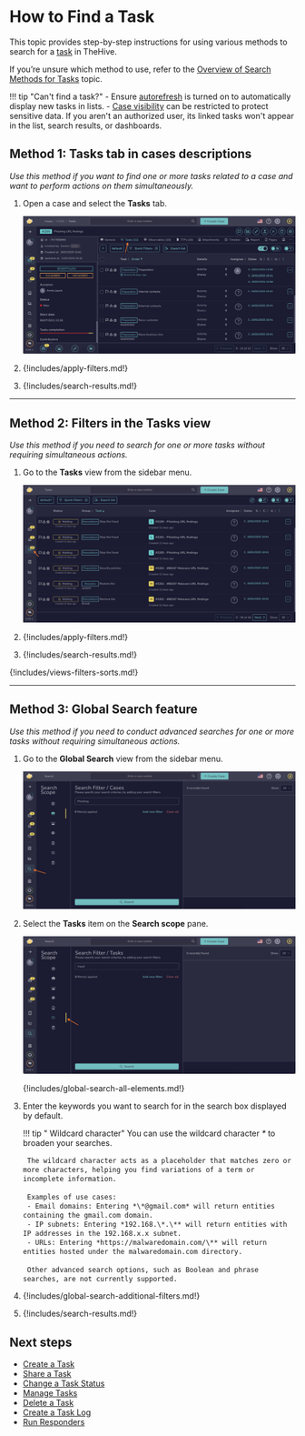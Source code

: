 # How to Find a Task

This topic provides step-by-step instructions for using various methods to search for a [task](../about-tasks.md) in TheHive.

If you’re unsure which method to use, refer to the [Overview of Search Methods for Tasks](overview-search-methods-task.md) topic.

!!! tip "Can't find a task?"
    - Ensure [autorefresh](../../about-autorefresh.md) is turned on to automatically display new tasks in lists.
    - <!-- md:version 5.5 --> [Case visibility](../../cases/about-cases.md#case-visibility) can be restricted to protect sensitive data. If you aren't an authorized user, its linked tasks won't appear in the list, search results, or dashboards.

## Method 1: Tasks tab in cases descriptions

*Use this method if you want to find one or more tasks related to a case and want to perform actions on them simultaneously.*

1. Open a case and select the **Tasks** tab.

    ![Tasks tab](../../../../images/user-guides/analyst-corner/tasks/find-a-task-tasks-tab.png)

2. {!includes/apply-filters.md!}

3. {!includes/search-results.md!}

---

## Method 2: Filters in the Tasks view

*Use this method if you need to search for one or more tasks without requiring simultaneous actions.*

1. Go to the **Tasks** view from the sidebar menu.

    ![Tasks view](../../../../images/user-guides/analyst-corner/tasks/find-a-task-tasks-view.png)

2. {!includes/apply-filters.md!}

3. {!includes/search-results.md!}

{!includes/views-filters-sorts.md!}

---

## Method 3: Global Search feature

*Use this method if you need to conduct advanced searches for one or more tasks without requiring simultaneous actions.*

1. Go to the **Global Search** view from the sidebar menu.

    ![Global Search feature sidebar menu](../../../../images/user-guides/analyst-corner/cases/find-a-case-global-search-feature-sidebar-menu.png)

2. Select the **Tasks** item on the **Search scope** pane.

    ![Global Search Tasks](../../../../images/user-guides/analyst-corner/tasks/find-a-task-global-search.png)

    {!includes/global-search-all-elements.md!}

3. Enter the keywords you want to search for in the search box displayed by default.

    !!! tip "<!-- md:version 5.4.7 --> Wildcard character"
        You can use the wildcard character *\** to broaden your searches.

        The wildcard character acts as a placeholder that matches zero or more characters, helping you find variations of a term or incomplete information.
        
        Examples of use cases:  
        - Email domains: Entering *\*@gmail.com* will return entities containing the gmail.com domain.  
        - IP subnets: Entering *192.168.\*.\** will return entities with IP addresses in the 192.168.x.x subnet.  
        - URLs: Entering *https://malwaredomain.com/\** will return entities hosted under the malwaredomain.com directory.

        Other advanced search options, such as Boolean and phrase searches, are not currently supported.

4. {!includes/global-search-additional-filters.md!}

5. {!includes/search-results.md!}

<h2>Next steps</h2>

* [Create a Task](../create-a-task.md)
* [Share a Task](../share-a-task.md)
* [Change a Task Status](../change-task-status.md)
* [Manage Tasks](../manage-a-task.md)
* [Delete a Task](../delete-a-task.md)
* [Create a Task Log](../create-a-task-log.md)
* [Run Responders](../../tasks/preview-task-details/run-responders.md)
